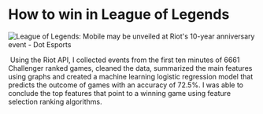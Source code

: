 # How to win in League of Legends

![League of Legends: Mobile may be unveiled at Riot&#39;s 10-year anniversary  event - Dot Esports](https://cdn1.dotesports.com/wp-content/uploads/2019/09/12195522/league-of-legends.jpg)

​	Using the Riot API, I collected events from the first ten minutes of 6661 Challenger ranked games, cleaned the data, summarized the main features using graphs and created a machine learning logistic regression model that predicts the outcome of games with an accuracy of 72.5%. I was able to conclude the top features that point to a winning game using feature selection ranking algorithms.




